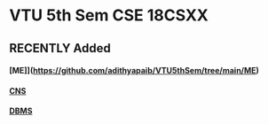 
# VTU 5th Sem CSE 18CSXX 

## RECENTLY Added 
#### [ME]](https://github.com/adithyapaib/VTU5thSem/tree/main/ME)
#### [CNS](https://github.com/adithyapaib/VTU5thSem/tree/main/CNS)
#### [DBMS](https://github.com/adithyapaib/VTU5thSem/tree/main/DBMS)


